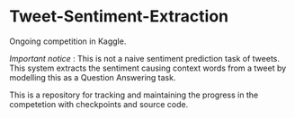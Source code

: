 # Tweet-Sentiment-Extraction
Ongoing competition in Kaggle.  

*Important notice* : This is not a naive sentiment prediction task of tweets. This system extracts the sentiment causing context words from a tweet by modelling this as a Question Answering task.

This is a repository for tracking and maintaining the progress in the competetion with checkpoints and source code.
